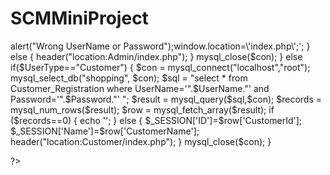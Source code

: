 # SCMMiniProject

<!DOCTYPE html PUBLIC "-//W3C//DTD XHTML 1.0 Transitional//EN" "http://www.w3.org/TR/xhtml1/DTD/xhtml1-transitional.dtd">
<html xmlns="http://www.w3.org/1999/xhtml">
<head>
<meta http-equiv="Content-Type" content="text/html; charset=utf-8" />
<title>Untitled Document</title>
</head>

<body>
<?php
session_start();
$UserName=$_POST['txtUserName'];
$Password=$_POST['txtPassword'];
$UserType=$_POST['rdType'];
if($UserType=="Admin")
{
$con = mysql_connect("localhost","root");
mysql_select_db("shopping", $con);
$sql = "select * from Admin_Master where UserName='".$UserName."' and Password='".$Password."'";
$result = mysql_query($sql,$con);
$records = mysql_num_rows($result);
$row = mysql_fetch_array($result);
if ($records==0)
{
echo '<script type="text/javascript">alert("Wrong UserName or Password");window.location=\'index.php\';</script>';
}
else
{
header("location:Admin/index.php");
}
mysql_close($con);
}
else if($UserType=="Customer")
{
$con = mysql_connect("localhost","root");
mysql_select_db("shopping", $con);
$sql = "select * from Customer_Registration where UserName='".$UserName."' and Password='".$Password."' ";
$result = mysql_query($sql,$con);
$records = mysql_num_rows($result);
$row = mysql_fetch_array($result);
if ($records==0)
{
echo '<script type="text/javascript">alert("Wrong Username or Password");window.location=\'index.php\';</script>';
}
else
{
$_SESSION['ID']=$row['CustomerId'];
$_SESSION['Name']=$row['CustomerName'];
header("location:Customer/index.php");
}
mysql_close($con);
}

?>

</body>
</html>
